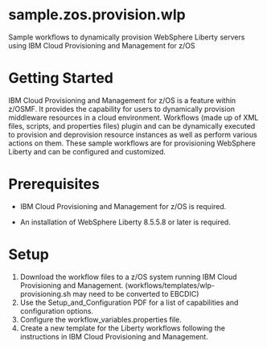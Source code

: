 # sample.zos.provision.wlp
Sample workflows to dynamically provision WebSphere Liberty servers using IBM Cloud Provisioning and Management for z/OS

# Getting Started
	
IBM Cloud Provisioning and Management for z/OS is a feature within z/OSMF. It provides the capability for users to dynamically provision middleware resources in a cloud environment. Workflows (made up of XML files,   scripts, and properties files) plugin and can be dynamically executed to provision and deprovision resource instances as well as perform various actions on them. These sample workflows are for provisioning WebSphere Liberty and can be configured and customized.
	
# Prerequisites 

 * IBM Cloud Provisioning and Management for z/OS is required.
 
 * An installation of WebSphere Liberty 8.5.5.8 or later is required.
 
 
# Setup

1. Download the workflow files to a z/OS system running IBM Cloud Provisioning and Management. (workflows/templates/wlp-provisioning.sh may need to be converted to EBCDIC)
2. Use the Setup_and_Configuration PDF for a list of capabilities and configuration options.
3. Configure the workflow_variables.properties file.
3. Create a new template for the Liberty workflows following the instructions in IBM Cloud Provisioning and Management.
